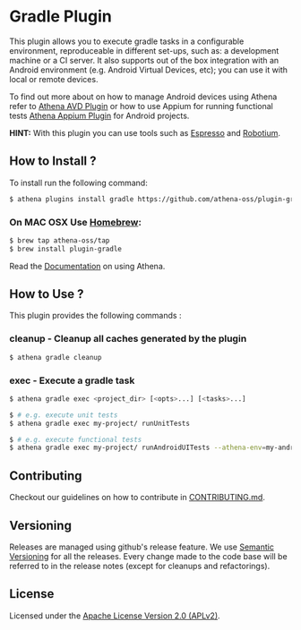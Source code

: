 # Gradle Plugin

This plugin allows you to execute gradle tasks in a configurable environment, reproduceable in different set-ups, such as: a development machine or a CI server. It also supports out of the box integration with an Android environment (e.g. Android Virtual Devices, etc); you can use it with local or remote devices.

To find out more about on how to manage Android devices using Athena refer to [Athena AVD Plugin](https://github.com/athena-oss/plugin-avd) or how to use Appium for running functional tests [Athena Appium Plugin](https://github.com/athena-oss/plugin-appium) for Android projects.

**HINT:** With this plugin you can use tools such as [Espresso](https://developer.android.com/training/testing/ui-testing/index.html) and [Robotium](http://www.robotium.org).

## How to Install ?

To install run the following command:

```bash
$ athena plugins install gradle https://github.com/athena-oss/plugin-gradle.git
```

### On MAC OSX Use [Homebrew](http://brew.sh/):

```bash
$ brew tap athena-oss/tap
$ brew install plugin-gradle
```

Read the [Documentation](http://athena-oss.github.io/plugin-gradle) on using Athena.

## How to Use ?

This plugin provides the following commands :

### cleanup - Cleanup all caches generated by the plugin

```bash
$ athena gradle cleanup
```

### exec - Execute a gradle task

```bash
$ athena gradle exec <project_dir> [<opts>...] [<tasks>...]

$ # e.g. execute unit tests
$ athena gradle exec my-project/ runUnitTests

$ # e.g. execute functional tests
$ athena gradle exec my-project/ runAndroidUITests --athena-env=my-android.env --with-avd=192.168.99.101:5555
```
## Contributing

Checkout our guidelines on how to contribute in [CONTRIBUTING.md](CONTRIBUTING.md).

## Versioning

Releases are managed using github's release feature. We use [Semantic Versioning](http://semver.org) for all
the releases. Every change made to the code base will be referred to in the release notes (except for
cleanups and refactorings).

## License

Licensed under the [Apache License Version 2.0 (APLv2)](LICENSE).
